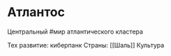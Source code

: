 # Атлантос

Центральный #мир атлантического кластера

Тех развитие: киберпанк
Страны: [[Шаль]]
Культура